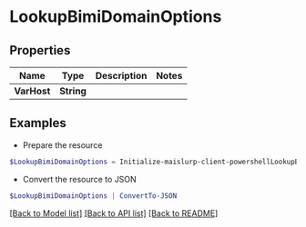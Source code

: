 # LookupBimiDomainOptions
## Properties

Name | Type | Description | Notes
------------ | ------------- | ------------- | -------------
**VarHost** | **String** |  | 

## Examples

- Prepare the resource
```powershell
$LookupBimiDomainOptions = Initialize-maislurp-client-powershellLookupBimiDomainOptions  -VarHost null
```

- Convert the resource to JSON
```powershell
$LookupBimiDomainOptions | ConvertTo-JSON
```

[[Back to Model list]](../README#documentation-for-models) [[Back to API list]](../README#documentation-for-api-endpoints) [[Back to README]](../README)

